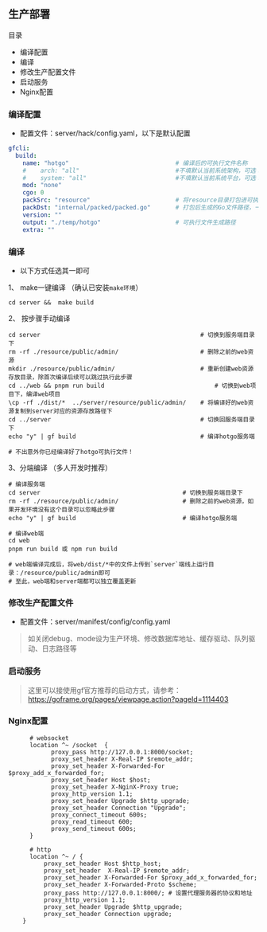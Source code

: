 ## 生产部署

目录

- 编译配置
- 编译
- 修改生产配置文件
- 启动服务
- Nginx配置

### 编译配置

- 配置文件：server/hack/config.yaml，以下是默认配置
```yaml
gfcli:
  build:
    name: "hotgo"                              # 编译后的可执行文件名称
    #    arch: "all"                           #不填默认当前系统架构，可选：386,amd64,arm,all
    #    system: "all"                         #不填默认当前系统平台，可选：linux,darwin,windows,all
    mod: "none"
    cgo: 0
    packSrc: "resource"                        # 将resource目录打包进可执行文件，静态资源无需单独部署
    packDst: "internal/packed/packed.go"       # 打包后生成的Go文件路径，一般使用相对路径指定到本项目目录中
    version: ""
    output: "./temp/hotgo"                     # 可执行文件生成路径
    extra: ""
```


### 编译

- 以下方式任选其一即可

1、 make一键编译 （确认已安装`make环境`）
```shell
cd server &&  make build
``` 

2、 按步骤手动编译
```shell
cd server                                             # 切换到服务端目录下
rm -rf ./resource/public/admin/                       # 删除之前的web资源
mkdir ./resource/public/admin/                        # 重新创建web资源存放目录，除首次编译后续可以跳过执行此步骤
cd ../web && pnpm run build                               # 切换到web项目下，编译web项目
\cp -rf ./dist/*  ../server/resource/public/admin/    # 将编译好的web资源复制到server对应的资源存放路径下
cd ../server                                          # 切换回服务端目录下
echo "y" | gf build                                   # 编译hotgo服务端

# 不出意外你已经编译好了hotgo可执行文件！
```

3、分端编译 （多人开发时推荐）
```shell
# 编译服务端
cd server                                        # 切换到服务端目录下
rm -rf ./resource/public/admin/                  # 删除之前的web资源，如果开发环境没有这个目录可以忽略此步骤
echo "y" | gf build                              # 编译hotgo服务端

# 编译web端
cd web                                           
pnpm run build 或 npm run build

# web端编译完成后，将web/dist/*中的文件上传到`server`端线上运行目录：/resource/public/admin即可
# 至此，web端和server端都可以独立覆盖更新
```


### 修改生产配置文件
- 配置文件：server/manifest/config/config.yaml
> 如关闭debug、mode设为生产环境、修改数据库地址、缓存驱动、队列驱动、日志路径等



### 启动服务
> 这里可以接使用gf官方推荐的启动方式，请参考：https://goframe.org/pages/viewpage.action?pageId=1114403


### Nginx配置
```
      # websocket
      location ^~ /socket  {
  			proxy_pass http://127.0.0.1:8000/socket;
  			proxy_set_header X-Real-IP $remote_addr;
  			proxy_set_header X-Forwarded-For $proxy_add_x_forwarded_for;
  			proxy_set_header Host $host;
  			proxy_set_header X-NginX-Proxy true;
  			proxy_http_version 1.1;
  			proxy_set_header Upgrade $http_upgrade;
  			proxy_set_header Connection "Upgrade";
  			proxy_connect_timeout 600s;
  			proxy_read_timeout 600;
  			proxy_send_timeout 600s;
      }

      # http
      location ^~ / {
          proxy_set_header Host $http_host;
          proxy_set_header  X-Real-IP $remote_addr;
          proxy_set_header X-Forwarded-For $proxy_add_x_forwarded_for;
          proxy_set_header X-Forwarded-Proto $scheme;
          proxy_pass http://127.0.0.1:8000/; # 设置代理服务器的协议和地址
          proxy_http_version 1.1;
          proxy_set_header Upgrade $http_upgrade;
          proxy_set_header Connection upgrade;
    }
```
